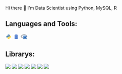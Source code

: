 Hi there 👋 I'm Data Scientist using Python, MySQL, R



## Languages and Tools:  
<img height="20" src="https://raw.githubusercontent.com/github/explore/80688e429a7d4ef2fca1e82350fe8e3517d3494d/topics/python/python.png"/>  <img height="20" src="https://raw.githubusercontent.com/github/explore/80688e429a7d4ef2fca1e82350fe8e3517d3494d/topics/sql/sql.png"/>  <img height="20" src="https://raw.githubusercontent.com/github/explore/80688e429a7d4ef2fca1e82350fe8e3517d3494d/topics/r/r.png"/>   


## Librarys:
<img src="https://img.shields.io/badge/Pandas-black?style=flat-square&logo=Pandas&logoColor=white"/>  <img src="https://img.shields.io/badge/Numpy-informational?style=flat-square&logo=Numpy&logoColor=white"/>  <img src="https://img.shields.io/badge/Seaborn-sky?style=flat-square&logo=Seaborn&logoColor=white"/>  <img src="https://img.shields.io/badge/Matplotlib-whitegreen?style=flat-square&logo=Matplotlib&logoColor=white"/>  <img src="https://img.shields.io/badge/scikit-learn-orange?style=flat-square&logo=scikit-learn&logoColor=white"/>  <img src="https://img.shields.io/badge/keras-red?style=flat-square&logo=keras&logoColor=white"/>  <img src="https://img.shields.io/badge/Tensorflow-orange?style=flat-square&logo=Tensorflow&logoColor=white"/>
  
